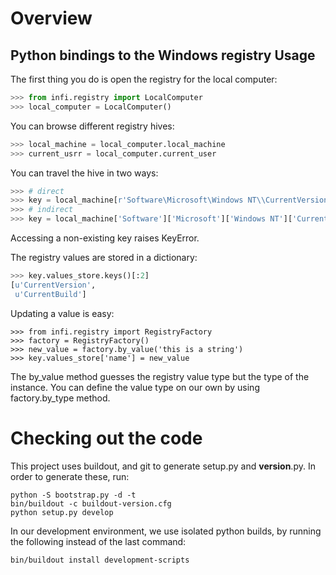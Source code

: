 Overview
========
Python bindings to the Windows registry
Usage
-----

The first thing you do is open the registry for the local computer:

```python
>>> from infi.registry import LocalComputer
>>> local_computer = LocalComputer()
```

You can browse different registry hives:

```python
>>> local_machine = local_computer.local_machine
>>> current_usrr = local_computer.current_user
```

You can travel the hive in two ways:

```python
>>> # direct
>>> key = local_machine[r'Software\Microsoft\Windows NT\\CurrentVersion']
>>> # indirect
>>> key = local_machine['Software']['Microsoft']['Windows NT']['CurrentVersion']
```

Accessing a non-existing key raises KeyError.

The registry values are stored in a dictionary:

```python
>>> key.values_store.keys()[:2]
[u'CurrentVersion',
 u'CurrentBuild']
```

Updating a value is easy:
```pyhton
>>> from infi.registry import RegistryFactory
>>> factory = RegistryFactory()
>>> new_value = factory.by_value('this is a string')
>>> key.values_store['name'] = new_value
```

The by_value method guesses the registry value type but the type of the instance.
You can define the value type on our own by using factory.by_type method.

Checking out the code
=====================

This project uses buildout, and git to generate setup.py and __version__.py.
In order to generate these, run:

    python -S bootstrap.py -d -t
    bin/buildout -c buildout-version.cfg
    python setup.py develop

In our development environment, we use isolated python builds, by running the following instead of the last command:

    bin/buildout install development-scripts

